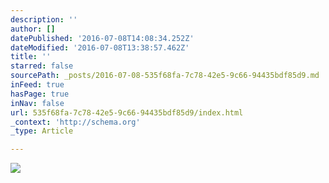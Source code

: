 ```yaml
---
description: ''
author: []
datePublished: '2016-07-08T14:08:34.252Z'
dateModified: '2016-07-08T13:38:57.462Z'
title: ''
starred: false
sourcePath: _posts/2016-07-08-535f68fa-7c78-42e5-9c66-94435bdf85d9.md
inFeed: true
hasPage: true
inNav: false
url: 535f68fa-7c78-42e5-9c66-94435bdf85d9/index.html
_context: 'http://schema.org'
_type: Article

---
```

![](https://the-grid-user-content.s3-us-west-2.amazonaws.com/72d0f770-522e-4ed8-81e8-3ba3fe5d5e99.jpg)